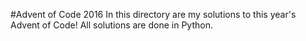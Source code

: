 #Advent of Code 2016
In this directory are my solutions to this year's Advent of Code! All solutions are done in Python.
